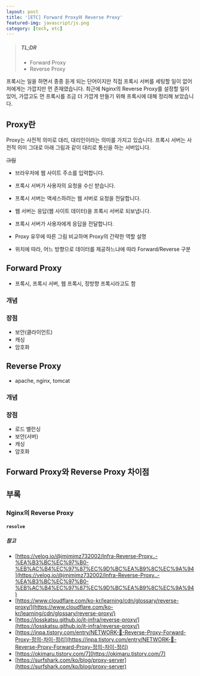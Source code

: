 ```yaml
---
layout: post
title: '[ETC] Forward Proxy와 Reverse Proxy'
featured-img: javascript/js.png
category: [tech, etc]
---
```


> ##### TL;DR
> - Forward Proxy
> - Reverse Proxy

프록시는 일을 하면서 종종 듣게 되는 단어이지만 직접 프록시 서버를 세팅할 일이 없어 저에게는 가깝지만 먼 존재였습니다. 최근에 Nginx의 Reverse Proxy를 설정할 일이 있어, 가깝고도 먼 프록시를 조금 더 가깝게 만들기 위해 프록시에 대해 정리해 보았습니다.

## Proxy란
Proxy는 사전적 의미로 대리, 대리인이라는 의미를 가지고 있습니다. 프록시 서버는 사전적 의미 그대로 아래 그림과 같이 대리로 통신을 하는 서버입니다.

~~그림~~

- 브라우저에 웹 사이트 주소를 입력합니다.
- 프록시 서버가 사용자의 요청을 수신 받습니다.
- 프록시 서버는 액세스하려는 웹 서버로 요청을 전달합니다.
- 웹 서버는 응답(웹 사이트 데이터)을 프록시 서버로 되보냅니다.
- 프록시 서버가 사용자에게 응답을 전달합니다.

- Proxy 유무에 따른 그림 비교하며 Proxy의 간략한 역할 설명
- 위치에 따라, 어느 방향으로 데이터를 제공하느냐에 따라 Forward/Reverse 구분

## Forward Proxy
- 프록시, 프록시 서버, 웹 프록시, 정방향 프록시라고도 함

### 개념

### 장점
- 보안(클라이언트)
- 캐싱
- 암호화

## Reverse Proxy
- apache, nginx, tomcat

### 개념

### 장점
- 로드 밸런싱
- 보안(서버)
- 캐싱
- 암호화

## Forward Proxy와 Reverse Proxy 차이점

## 부록

### Nginx의 Reverse Proxy

#### `resolve`

##### 참고
- [https://velog.io/@jmjmjmz732002/Infra-Reverse-Proxy..-%EA%B3%BC%EC%97%B0-%EB%AC%B4%EC%97%87%EC%9D%BC%EA%B9%8C%EC%9A%94](https://velog.io/@jmjmjmz732002/Infra-Reverse-Proxy..-%EA%B3%BC%EC%97%B0-%EB%AC%B4%EC%97%87%EC%9D%BC%EA%B9%8C%EC%9A%94)
- [https://www.cloudflare.com/ko-kr/learning/cdn/glossary/reverse-proxy/](https://www.cloudflare.com/ko-kr/learning/cdn/glossary/reverse-proxy/)
- [https://losskatsu.github.io/it-infra/reverse-proxy/](https://losskatsu.github.io/it-infra/reverse-proxy/)
- [https://inpa.tistory.com/entry/NETWORK-📡-Reverse-Proxy-Forward-Proxy-정의-차이-정리](https://inpa.tistory.com/entry/NETWORK-📡-Reverse-Proxy-Forward-Proxy-정의-차이-정리)
- [https://okimaru.tistory.com/7](https://okimaru.tistory.com/7)
- [https://surfshark.com/ko/blog/proxy-server](https://surfshark.com/ko/blog/proxy-server)
